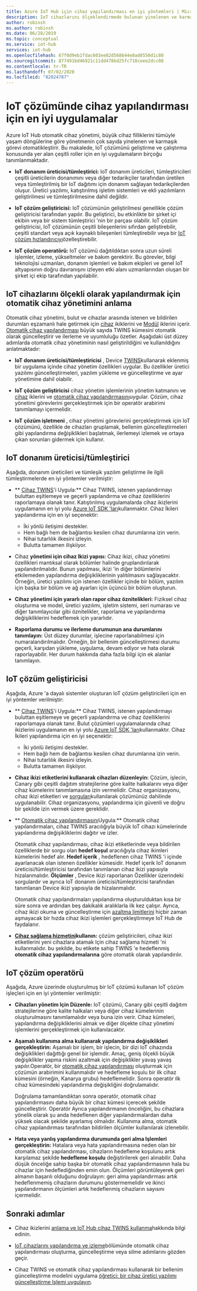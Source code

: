 ```yaml
---
title: Azure IoT Hub için cihaz yapılandırması en iyi yöntemleri | Microsoft Docs
description: IoT cihazlarını ölçeklendirmede bulunan yinelenen ve karmaşık görevleri en aza indirmek için otomatik cihaz yönetimini kullanmaya yönelik en iyi yöntemler hakkında bilgi edinin.
author: robinsh
ms.author: robinsh
ms.date: 06/28/2019
ms.topic: conceptual
ms.service: iot-hub
services: iot-hub
ms.openlocfilehash: 67f0d9eb1fdac603ee82d568644e8ad8550d1c80
ms.sourcegitcommit: 877491bd46921c11dd478bd25fc718ceee2dcc08
ms.contentlocale: tr-TR
ms.lasthandoff: 07/02/2020
ms.locfileid: "82024787"
---
```

# <a name="best-practices-for-device-configuration-within-an-iot-solution"></a>IoT çözümünde cihaz yapılandırması için en iyi uygulamalar

Azure IoT Hub otomatik cihaz yönetimi, büyük cihaz filliklerini tümüyle yaşam döngülerine göre yönetmenin çok sayıda yinelenen ve karmaşık görevi otomatikleştirir. Bu makalede, IoT çözümünü geliştirme ve çalıştırma konusunda yer alan çeşitli roller için en iyi uygulamaların birçoğu tanımlanmaktadır.

* **IoT donanım üreticisi/tümleştirici:** IoT donanım üreticileri, tümleştiricileri çeşitli üreticilerin donanımını veya diğer tedarikçiler tarafından üretilen veya tümleştirilmiş bir IoT dağıtımı için donanım sağlayan tedarikçilerden oluşur. Üretici yazılımı, katıştırılmış işletim sistemleri ve ekli yazılımların geliştirilmesi ve tümleştirilmesine dahil değildir.

* **IoT çözüm geliştiricisi:** IoT çözümünün geliştirilmesi genellikle çözüm geliştiricisi tarafından yapılır. Bu geliştirici, bu etkinlikte bir şirket içi ekibin veya bir sistem tümleştirici 'nin bir parçası olabilir. IoT çözüm geliştiricisi, IoT çözümünün çeşitli bileşenlerini sıfırdan geliştirebilir, çeşitli standart veya açık kaynaklı bileşenleri tümleştirebilir veya bir [IoT çözüm hızlandırıcıyı](/azure/iot-accelerators/)özelleştirebilir.

* **IoT çözüm operatörü:** IoT çözümü dağıtıldıktan sonra uzun süreli işlemler, izleme, yükseltmeler ve bakım gerektirir. Bu görevler, bilgi teknolojisi uzmanları, donanım işlemleri ve bakım ekipleri ve genel IoT altyapısının doğru davranışını izleyen etki alanı uzmanlarından oluşan bir şirket içi ekip tarafından yapılabilir.

## <a name="understand-automatic-device-management-for-configuring-iot-devices-at-scale"></a>IoT cihazlarını ölçekli olarak yapılandırmak için otomatik cihaz yönetimini anlama

Otomatik cihaz yönetimi, bulut ve cihazlar arasında istenen ve bildirilen durumları eşzamanlı hale getirmek için [cihaz](iot-hub-devguide-device-twins.md) ikiklerini ve [Modül](iot-hub-devguide-module-twins.md) iklerini içerir. [Otomatik cihaz yapılandırması](iot-hub-auto-device-config.md) büyük sayıda TWINS kümesini otomatik olarak güncelleştirir ve ilerleme ve uyumluluğu özetler. Aşağıdaki üst düzey adımlarda otomatik cihaz yönetiminin nasıl geliştirildiğini ve kullanıldığını anlatmaktadır:

* **IoT donanım üreticisi/tümleştiricisi** , Device [TWINS](iot-hub-devguide-device-twins.md)kullanarak eklenmiş bir uygulama içinde cihaz yönetim özellikleri uygular. Bu özellikler üretici yazılımı güncelleştirmeleri, yazılım yükleme ve güncelleştirme ve ayar yönetimine dahil olabilir.

* **IoT çözüm geliştiricisi** cihaz yönetim işlemlerinin yönetim katmanını ve [cihaz](iot-hub-devguide-device-twins.md) iklerini ve [otomatik cihaz yapılandırmasını](iot-hub-auto-device-config.md)uygular. Çözüm, cihaz yönetimi görevlerini gerçekleştirmek için bir operatör arabirimi tanımlamayı içermelidir.

* **IoT çözüm işletmeni** , cihaz yönetimi görevlerini gerçekleştirmek için IoT çözümünü, özellikle de cihazları gruplamak, bellenim güncelleştirmeleri gibi yapılandırma değişiklikleri başlatmak, ilerlemeyi izlemek ve ortaya çıkan sorunları gidermek için kullanır.

## <a name="iot-hardware-manufacturerintegrator"></a>IoT donanım üreticisi/tümleştirici

Aşağıda, donanım üreticileri ve tümleşik yazılım geliştirme ile ilgili tümleştirmelerde en iyi yöntemler verilmiştir:

* ** [Cihaz TWINS](iot-hub-devguide-device-twins.md)'i Uygula:** Cihaz TWINS, istenen yapılandırmayı buluttan eşitlemeye ve geçerli yapılandırma ve cihaz özelliklerini raporlamaya olanak tanır. Katıştırılmış uygulamalarda cihaz ikizlerini uygulamanın en iyi yolu [Azure IoT SDK 'ları](https://github.com/Azure/azure-iot-sdks)kullanmaktır. Cihaz İkileri yapılandırma için en iyi seçenektir:

    * İki yönlü iletişimi destekler.
    * Hem bağlı hem de bağlantısı kesilen cihaz durumlarına izin verin.
    * Nihai tutarlılık ilkesini izleyin.
    * Bulutta tamamen ilişkiiyor.

* Cihaz **yönetimi için cihaz Ikizi yapısı:** Cihaz ikizi, cihaz yönetimi özellikleri mantıksal olarak bölümler halinde gruplandırılarak yapılandırılmalıdır. Bunun yapılması, ikizi 'in diğer bölümlerini etkilemeden yapılandırma değişikliklerinin yalıtılmasını sağlayacaktır. Örneğin, üretici yazılımı için istenen özellikler içinde bir bölüm, yazılım için başka bir bölüm ve ağ ayarları için üçüncü bir bölüm oluşturun. 

* **Cihaz yönetimi için yararlı olan rapor cihaz öznitelikleri:** Fiziksel cihaz oluşturma ve model, üretici yazılımı, işletim sistemi, seri numarası ve diğer tanımlayıcılar gibi öznitelikler, raporlama ve yapılandırma değişikliklerini hedeflemek için yararlıdır.

* **Raporlama durumu ve ilerleme durumunun ana durumlarını tanımlayın:** Üst düzey durumlar, işlecine raporlanabilmesi için numaralandırılmalıdır. Örneğin, bir bellenim güncelleştirmesi durumu geçerli, karşıdan yükleme, uygulama, devam ediyor ve hata olarak raporlayabilir. Her durum hakkında daha fazla bilgi için ek alanlar tanımlayın.

## <a name="iot-solution-developer"></a>IoT çözüm geliştiricisi

Aşağıda, Azure 'a dayalı sistemler oluşturan IoT çözüm geliştiricileri için en iyi yöntemler verilmiştir:

* ** [Cihaz TWINS](iot-hub-devguide-device-twins.md)'i Uygula:** Cihaz TWINS, istenen yapılandırmayı buluttan eşitlemeye ve geçerli yapılandırma ve cihaz özelliklerini raporlamaya olanak tanır. Bulut çözümleri uygulamalarında cihaz ikizlerini uygulamanın en iyi yolu [Azure IoT SDK 'ları](https://github.com/Azure/azure-iot-sdks)kullanmaktır. Cihaz İkileri yapılandırma için en iyi seçenektir:

    * İki yönlü iletişimi destekler.
    * Hem bağlı hem de bağlantısı kesilen cihaz durumlarına izin verin.
    * Nihai tutarlılık ilkesini izleyin.
    * Bulutta tamamen ilişkiiyor.

* **Cihaz ikizi etiketlerini kullanarak cihazları düzenleyin:** Çözüm, işlecin, Canary gibi çeşitli dağıtım stratejilerine göre kalite halkalarını veya diğer cihaz kümelerini tanımlamasına izin vermelidir. Cihaz organizasyonu, cihaz ikizi etiketleri ve [sorguları](iot-hub-devguide-query-language.md)kullanılarak çözümünüz dahilinde uygulanabilir. Cihaz organizasyonu, yapılandırma için güvenli ve doğru bir şekilde izin vermek üzere gereklidir.

* ** [Otomatik cihaz yapılandırmasını](iot-hub-auto-device-config.md)Uygula:** Otomatik cihaz yapılandırmaları, cihaz TWINS aracılığıyla büyük IoT cihazı kümelerinde yapılandırma değişikliklerini dağıtır ve izler.

   Otomatik cihaz yapılandırması, cihaz ikizi etiketlerinde veya bildirilen özelliklerde bir sorgu olan **hedef koşul** aracılığıyla cihaz ikimleri kümelerini hedef alır. **Hedef içerik** , hedeflenen cihaz TWINS 'i içinde ayarlanacak olan istenen özellikler kümesidir. Hedef içerik IoT donanım üreticisi/tümleştiricisi tarafından tanımlanan cihaz ikizi yapısıyla hizalanmalıdır. **Ölçümler** , Device ikizi raporlanan Özellikler üzerindeki sorgulardır ve ayrıca IoT donanım üreticisi/tümleştiricisi tarafından tanımlanan Device ikizi yapısıyla de hizalanmalıdır.

   Otomatik cihaz yapılandırmaları yapılandırma oluşturulduktan kısa bir süre sonra ve ardından beş dakikalık aralıklarla ilk kez çalışır. Ayrıca, cihaz ikizi okuma ve güncelleştirme için [azaltma limitlerini](iot-hub-devguide-quotas-throttling.md) hiçbir zaman aşmayacak bir hızda cihaz ikizi işlemleri gerçekleştirmeye IoT Hub de faydalanır.

* **[Cihaz sağlama hizmetini](../iot-dps/how-to-manage-enrollments.md)kullanın:** çözüm geliştiricileri, cihaz ikizi etiketlerini yeni cihazlara atamak Için cihaz sağlama hizmeti 'ni kullanmalıdır. bu şekilde, bu etikete sahip TWINS 'e hedeflenmiş **otomatik cihaz yapılandırmalarına** göre otomatik olarak yapılandırılır. 

## <a name="iot-solution-operator"></a>IoT çözüm operatörü

Aşağıda, Azure üzerinde oluşturulmuş bir IoT çözümü kullanan IoT çözüm işleçleri için en iyi yöntemler verilmiştir:

* **Cihazları yönetim Için Düzenle:** IoT çözümü, Canary gibi çeşitli dağıtım stratejilerine göre kalite halkaları veya diğer cihaz kümelerinin oluşturulmasını tanımlamalıdır veya buna izin verir. Cihaz kümeleri, yapılandırma değişikliklerini almak ve diğer ölçekte cihaz yönetimi işlemlerini gerçekleştirmek için kullanılacaktır.

* **Aşamalı kullanıma alma kullanarak yapılandırma değişiklikleri gerçekleştirin:**  Aşamalı bir işlem, bir işlecin, bir dizi IoT cihazında değişiklikleri dağıttığı genel bir işlemdir. Amaç, geniş ölçekli büyük değişiklikler yapma riskini azaltmak için değişiklikler yavaş yavaş yapılır.Operatör, bir [otomatik cihaz yapılandırması](iot-hub-auto-device-config.md) oluşturmak için çözümün arabirimini kullanmalıdır ve hedefleme koşulu bir ilk cihaz kümesini (örneğin, Kanarya grubu) hedeflemelidir. Sonra operatör ilk cihaz kümesindeki yapılandırma değişikliğini doğrulamalıdır.

   Doğrulama tamamlandıktan sonra operatör, otomatik cihaz yapılandırmasını daha büyük bir cihaz kümesi içerecek şekilde güncelleştirir. Operatör Ayrıca yapılandırmanın önceliğini, bu cihazlara yönelik olarak şu anda hedeflenen diğer yapılandırmalardan daha yüksek olacak şekilde ayarlamış olmalıdır. Kullanıma alma, otomatik cihaz yapılandırması tarafından bildirilen ölçümler kullanılarak izlenebilir.

* **Hata veya yanlış yapılandırma durumunda geri alma Işlemleri gerçekleştirin:**  Hatalara veya hata yapılandırmasına neden olan bir otomatik cihaz yapılandırması, cihazların hedefleme koşulunu artık karşılamaz şekilde **hedefleme koşulu** değiştirilerek geri alınabilir. Daha düşük önceliğe sahip başka bir otomatik cihaz yapılandırmasının hala bu cihazlar için hedeflediğinden emin olun. Ölçümleri görüntüleyerek geri almanın başarılı olduğunu doğrulayın: geri alma yapılandırması artık hedeflenmemiş cihazların durumunu göstermemelidir ve ikinci yapılandırmanın ölçümleri artık hedeflenmiş cihazların sayısını içermelidir.

## <a name="next-steps"></a>Sonraki adımlar

* Cihaz ikizlerini [anlama ve IoT Hub cihaz TWINS kullanma](iot-hub-devguide-device-twins.md)hakkında bilgi edinin.

* [IoT cihazlarını yapılandırma ve izleme](iot-hub-auto-device-config.md)bölümünde otomatik cihaz yapılandırması oluşturma, güncelleştirme veya silme adımlarını gözden geçir.

* Cihaz TWINS ve otomatik cihaz yapılandırması kullanarak bir bellenim güncelleştirme modelini uygulama [öğretici: bir cihaz üretici yazılımı güncelleştirme Işlemi uygulayın](tutorial-firmware-update.md).
